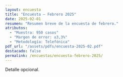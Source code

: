 ```yaml
---
layout: encuesta
title: "Encuesta — Febrero 2025"
date: 2025-02-01
resumen: "Resumen breve de la encuesta de febrero."
atributos:
  - "Muestra: 950 casos"
  - "Margen de error: ±3,3%"
  - "Metodología: Telefónica"
pdf_url: "/assets/pdfs/encuesta-2025-02.pdf"
destacado: false
permalink: /encuestas/encuesta-febrero-2025/
---
```


Detalle opcional.
